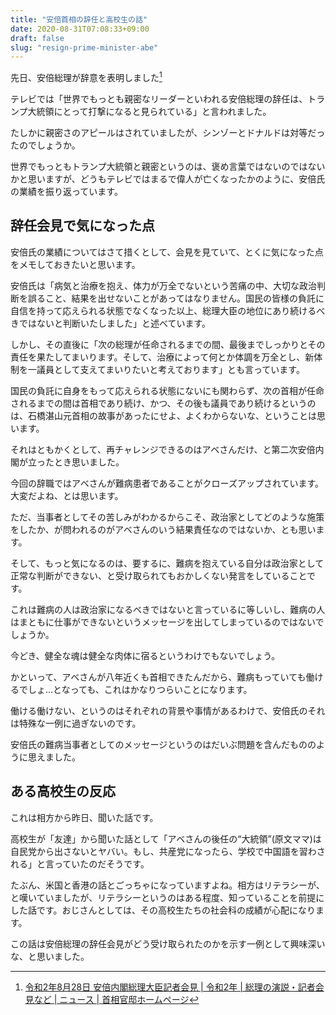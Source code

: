 ```yaml
---
title: "安倍首相の辞任と高校生の話"
date: 2020-08-31T07:08:33+09:00
draft: false
slug: "resign-prime-minister-abe"
---
```


先日、安倍総理が辞意を表明しました[^1]

[^1]:[令和2年8月28日 安倍内閣総理大臣記者会見 | 令和2年 | 総理の演説・記者会見など | ニュース | 首相官邸ホームページ](https://www.kantei.go.jp/jp/98_abe/statement/2020/0828kaiken.html)

テレビでは「世界でもっとも親密なリーダーといわれる安倍総理の辞任は、トランプ大統領にとって打撃になると見られている」と言われました。

たしかに親密さのアピールはされていましたが、シンゾーとドナルドは対等だったのでしょうか。

世界でもっともトランプ大統領と親密というのは、褒め言葉ではないのではないかと思いますが、どうもテレビではまるで偉人が亡くなったかのように、安倍氏の業績を振り返っています。

辞任会見で気になった点
----

安倍氏の業績についてはさて措くとして、会見を見ていて、とくに気になった点をメモしておきたいと思います。

安倍氏は「病気と治療を抱え、体力が万全でないという苦痛の中、大切な政治判断を誤ること、結果を出せないことがあってはなりません。国民の皆様の負託に自信を持って応えられる状態でなくなった以上、総理大臣の地位にあり続けるべきではないと判断いたしました」と述べています。

しかし、その直後に「次の総理が任命されるまでの間、最後までしっかりとその責任を果たしてまいります。そして、治療によって何とか体調を万全とし、新体制を一議員として支えてまいりたいと考えております」とも言っています。

国民の負託に自身をもって応えられる状態にないにも関わらず、次の首相が任命されるまでの間は首相であり続け、かつ、その後も議員であり続けるというのは、石橋湛山元首相の故事があったにせよ、よくわからないな、ということは思います。

それはともかくとして、再チャレンジできるのはアベさんだけ、と第二次安倍内閣が立ったとき思いました。

今回の辞職ではアベさんが難病患者であることがクローズアップされています。大変だよね、とは思います。

ただ、当事者としてその苦しみがわかるからこそ、政治家としてどのような施策をしたか、が問われるのがアベさんのいう結果責任なのではないか、とも思います。

そして、もっと気になるのは、要するに、難病を抱えている自分は政治家として正常な判断ができない、と受け取られてもおかしくない発言をしていることです。

これは難病の人は政治家になるべきではないと言っているに等しいし、難病の人はまともに仕事ができないというメッセージを出してしまっているのではないでしょうか。

今どき、健全な魂は健全な肉体に宿るというわけでもないでしょう。

かといって、アベさんが八年近くも首相できたんだから、難病もっていても働けるでしょ…となっても、これはかなりつらいことになります。

働ける働けない、というのはそれぞれの背景や事情があるわけで、安倍氏のそれは特殊な一例に過ぎないのです。

安倍氏の難病当事者としてのメッセージというのはだいぶ問題を含んだもののように思えました。

ある高校生の反応
----

これは相方から昨日、聞いた話です。

高校生が「友達」から聞いた話として「アベさんの後任の“大統領”(原文ママ)は自民党から出さないとヤバい。もし、共産党になったら、学校で中国語を習わされる」と言っていたのだそうです。

たぶん、米国と香港の話とごっちゃになっていますよね。相方はリテラシーが、と嘆いていましたが、リテラシーというのはある程度、知っていることを前提にした話です。おじさんとしては、その高校生たちの社会科の成績が心配になります。

この話は安倍総理の辞任会見がどう受け取られたのかを示す一例として興味深いな、と思いました。
